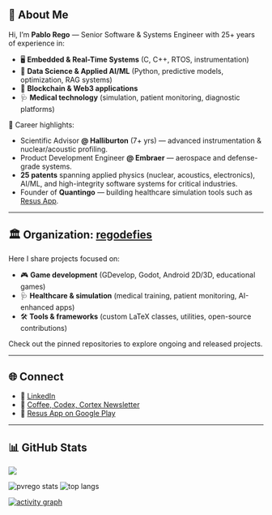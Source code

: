 ## 👋 About Me  

Hi, I’m **Pablo Rego** — Senior Software & Systems Engineer with 25+ years of experience in:  
- 🖥️ **Embedded & Real-Time Systems** (C, C++, RTOS, instrumentation)  
- 🤖 **Data Science & Applied AI/ML** (Python, predictive models, optimization, RAG systems)  
- 🔗 **Blockchain & Web3 applications**  
- 🩺 **Medical technology** (simulation, patient monitoring, diagnostic platforms)  

🚀 Career highlights:  
- Scientific Advisor **@ Halliburton** (7+ yrs) — advanced instrumentation & nuclear/acoustic profiling.  
- Product Development Engineer **@ Embraer** — aerospace and defense-grade systems.  
- **25 patents** spanning applied physics (nuclear, acoustics, electronics), AI/ML, and high-integrity software systems for critical industries.  
- Founder of **Quantingo** — building healthcare simulation tools such as [Resus App](https://play.google.com/store/apps/details?id=com.quantingo.resus).  

---

## 🏛️ Organization: [regodefies](https://github.com/regodefies)  

Here I share projects focused on:  
- 🎮 **Game development** (GDevelop, Godot, Android 2D/3D, educational games)  
- 🩺 **Healthcare & simulation** (medical training, patient monitoring, AI-enhanced apps)  
- 🛠️ **Tools & frameworks** (custom LaTeX classes, utilities, open-source contributions)  

Check out the pinned repositories to explore ongoing and released projects.  

---

## 🌐 Connect  

- 💼 [LinkedIn](https://www.linkedin.com/in/pablorego/)  
- 📰 [Coffee, Codex, Cortex Newsletter](https://www.linkedin.com/newsletters/coffee-codex-cortex-6904783346359246848)  
- 📱 [Resus App on Google Play](https://play.google.com/store/apps/details?id=com.quantingo.resus)  

---

## 📊 GitHub Stats  

![](https://komarev.com/ghpvc/?username=pvrego&label=PROFILE+VIEWS&color=brightgreen)  

<img src="https://github-readme-stats.vercel.app/api?username=pvrego&show_icons=true&count_private=true&theme=radical" alt="pvrego stats" />  

<img src="https://github-readme-stats.vercel.app/api/top-langs/?username=pvrego&layout=compact&theme=radical" alt="top langs" />  

[![activity graph](https://github-readme-activity-graph.vercel.app/graph?username=pvrego&theme=react-dark&hide_border=true)](https://github.com/ashutosh00710/github-readme-activity-graph)  




